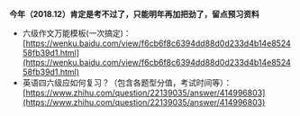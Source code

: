 **今年（2018.12）肯定是考不过了，只能明年再加把劲了，留点预习资料**
- 六级作文万能模板(一次搞定)：[https://wenku.baidu.com/view/f6cb6f8c6394dd88d0d233d4b14e852458fb39d1.html](https://wenku.baidu.com/view/f6cb6f8c6394dd88d0d233d4b14e852458fb39d1.html)
- 英语四六级应如何复习？（包含各题型分值，考试时间等）：[https://www.zhihu.com/question/22139035/answer/414996803](https://www.zhihu.com/question/22139035/answer/414996803)